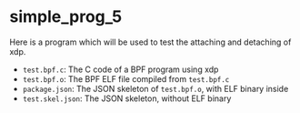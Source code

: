 # simple_prog_5

Here is a program which will be used to test the attaching and detaching of xdp.

- `test.bpf.c`: The C code of a BPF program using xdp
- `test.bpf.o`: The BPF ELF file compiled from `test.bpf.c`
- `package.json`: The JSON skeleton of `test.bpf.o`, with ELF binary inside
- `test.skel.json`: The JSON skeleton, without ELF binary